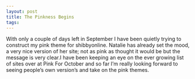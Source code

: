 ```yaml
---
layout: post
title: The Pinkness Begins
tags: 
---
```

With only a couple of days left in September I have been quietly trying to construct my pink theme for shibbyonline.
Natalie has already set the mood, a very nice version of her site; not as pink as thought it would be but the message is very clear.I have been keeping an eye on the ever growing list of sites over at Pink For October and so far I’m really looking forward to seeing people’s own version’s and take on the pink themes.
